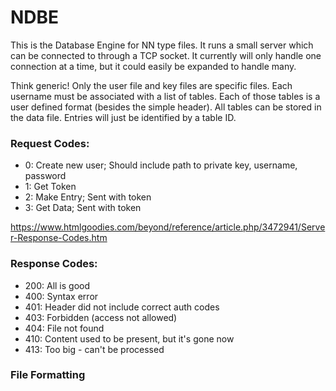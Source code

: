 # NDBE


This is the Database Engine for NN type files. It runs a small server which
can be connected to through a TCP socket. It currently will only handle one
connection at a time, but it could easily be expanded to handle many.

Think generic! Only the user file and key files are specific files. Each username must
be associated with a list of tables. Each of those tables is a user defined format (besides
the simple header). All tables can be stored in the data file. Entries will just be identified
by a table ID.

### Request Codes:
- 0: Create new user; Should include path to private key, username, password
- 1: Get Token
- 2: Make Entry; Sent with token
- 3: Get Data; Sent with token



https://www.htmlgoodies.com/beyond/reference/article.php/3472941/Server-Response-Codes.htm
### Response Codes:
- 200: All is good
- 400: Syntax error
- 401: Header did not include correct auth codes
- 403: Forbidden (access not allowed)
- 404: File not found
- 410: Content used to be present, but it's gone now
- 413: Too big - can't be processed


### File Formatting
